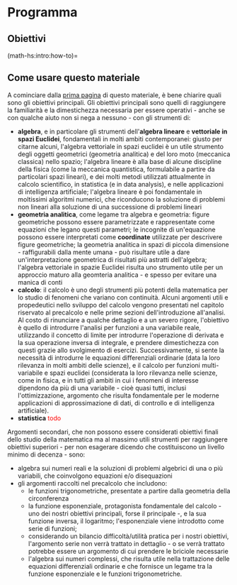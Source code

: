 
# Programma

## Obiettivi



<!--
La presentazione degli argomenti cerca di seguire lo sviluppo storico degli argomenti, provando a cucire un filo tra poche ma fondamentali pubblicazioni.

In particolare, le parti sulla geometria analitica, il precalcolo e il calcolo vanno intese come conseguenti sia dal punto di vista logico sia dal punto di vista storico/cronologico:
- **geometria analtica**, Cartesio e la *Geometeria*, come introduzione al Discorso sul Metodo
- **precalcolo**, Eulero e l'*Introductio*
- **calcolo**, come inizialmente formulato da Newton e Leibniz e formalizzato nel secolo successivo 
-->

(math-hs:intro:how-to)=
## Come usare questo materiale

A cominciare dalla [prima pagina](book:math-hs-miscellanea) di questo materiale, è bene chiarire quali sono gli obiettivi principali. Gli obiettivi principali sono quelli di raggiungere la familiarità e la dimestichezza necessaria per essere operativi - anche se con qualche aiuto non si nega a nessuno - con gli strumenti di:

- **algebra**, e in particolare gli strumenti dell'**algebra lineare** e **vettoriale in spazi Euclidei**, fondamentali in molti ambiti contemporanei: giusto per citarne alcuni, l'algebra vettoriale in spazi euclidei è un utile strumento degli oggetti geometrici (geometria analitica) e del loro moto (meccanica classica) nello spazio; l'algebra lineare è alla base di alcune discipline della fisica (come la meccanica quantistica, formulabile a partire da particolari spazi lineari), e dei molti metodi utilizzati attualmente in calcolo scientifico, in statistica (e in data analysis), e nelle applicazioni di intelligenza artificiale; l'algebra lineare è poi fondamentale in moltissimi algoritmi numerici, che riconducono la soluzione di problemi non lineari alla soluzione di una successione di problemi lineari
- **geometria analitica**, come legame tra algebra e geometria: figure geometriche possono essere parametrizzate e rappresentate come equazioni che legano questi parametri; le incognite di un'equazione possono essere interpretati come **coordinate** utilizzate per descrivere figure geometriche; la geometria analitica in spazi di piccola dimensione - raffigurabili dalla mente umana - può risultare utile a dare un'interpretazione geometrica di risultati più astratti dell'algebra; l'algebra vettoriale in spazie Euclidei risulta uno strumento utile per un approccio maturo alla geomteria analitica - e spesso per evitare una manica di conti
- **calcolo**: il calcolo è uno degli strumenti più potenti della matematica per lo studio di fenomeni che variano con continuità. Alcuni argomenti utili e propedeutici nello sviluppo del calcolo vengono presentati nel capitolo riservato al precalcolo e nelle prime sezioni dell'introduzione all'analisi. Al costo di rinunciare a qualche dettaglio e a un severo rigore, l'obiettivo è quello di introdurre l'analisi per funzioni a una variabile reale, utilizzando il concetto di limite per introdurre l'operazione di derivata e la sua operazione inversa di integrale, e prendere dimestichezza con questi grazie allo svolgimento di esercizi. Successivamente, si sente la necessità di introdurre le equazioni differenziali ordinarie (data la loro rilevanza in molti ambiti delle scienze), e il calcolo per funzioni multi-variabile e spazi euclidei (considerata la loro rilevanza nelle scienze, come in fisica, e in tutti gli ambiti in cui i fenomeni di interesse dipendono da più di una variabile - cioè quasi tutti, inclusi l'ottimizzazione, argomento che risulta fondamentale per le moderne applicazioni di approssimazione di dati, di controllo e di intelligenza artificiale).
- **statistica** <span style="color:red">todo</span>

Argomenti secondari, che non possono essere considerati obiettivi finali dello studio della matematica ma al massimo utili strumenti per raggiungere obiettivi superiori - per non esagerare dicendo che costituiscono un livello minimo di decenza - sono:
- algebra sui numeri reali e la soluzioni di problemi algebrici di una o più variabili, che coinvolgono equazioni e/o disequazioni
- gli argomenti raccolti nel precalcolo che includono:
  - le funzioni trigonometriche, presentate a partire dalla geometria della circonferenza
  - la funzione esponenziale, protagonista fondamentale del calcolo - uno dei nostri obiettivi principali, forse il principale -, e la sua funzione inversa, il logaritmo; l'esponenziale viene introdotto come serie di funzioni;
  - considerando un bilancio difficoltà/utilità pratica per i nostri obiettivi, l'argomento serie non verrà trattato in dettaglio - o se verrà trattato potrebbe essere un argomento di cui prendere le briciole necessarie
  - l'algebra sui numeri complessi, che risulta utile nella trattazione delle equazioni differenziali ordinarie e che fornisce un legame tra la funzione esponenziale e le funzioni trigonometriche.


<!--
L'obiettivo principale è l'acquisizione di familiarità e dimestichezza con gli argomenti di:
- calcolo
- statistica
-->

<!--
Per raggiungere gli obiettivi...

Ordine degli argomenti (sostituire con un grafico delle dipendenze?)
- trigonometria
- geometria analitica
  - prerequisiti:
    - trigonometria: trasformazione coordinate (rotazione), rappresentazione in coordinate non cartesiane (polari, cilindriche, sferiche,...)
- calcolo
- numeri complessi
- equazioni differenziali
-->

